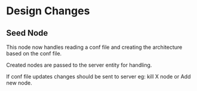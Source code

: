 # Design Changes

## Seed Node

This node now handles reading a conf file and creating the architecture based on the conf file. 

Created nodes are passed to the server entity for handling.

If conf file updates changes should be sent to server eg: kill X node or Add new node.